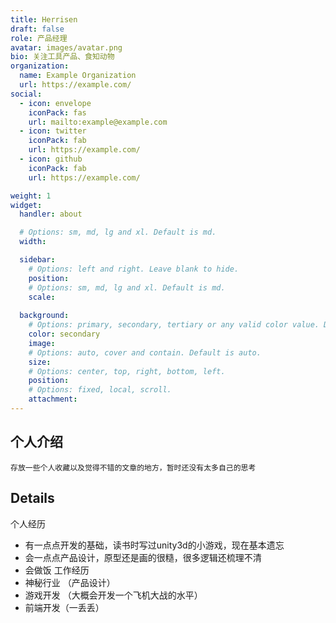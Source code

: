 ```yaml
---
title: Herrisen
draft: false
role: 产品经理
avatar: images/avatar.png
bio: 关注工具产品、食知动物
organization:
  name: Example Organization
  url: https://example.com/
social:
  - icon: envelope
    iconPack: fas
    url: mailto:example@example.com
  - icon: twitter
    iconPack: fab
    url: https://example.com/
  - icon: github
    iconPack: fab
    url: https://example.com/

weight: 1
widget:
  handler: about

  # Options: sm, md, lg and xl. Default is md.
  width:

  sidebar:
    # Options: left and right. Leave blank to hide.
    position:
    # Options: sm, md, lg and xl. Default is md.
    scale:
  
  background:
    # Options: primary, secondary, tertiary or any valid color value. Default is primary.
    color: secondary
    image:
    # Options: auto, cover and contain. Default is auto.
    size:
    # Options: center, top, right, bottom, left.
    position:
    # Options: fixed, local, scroll.
    attachment: 
---
```


## 个人介绍
	存放一些个人收藏以及觉得不错的文章的地方，暂时还没有太多自己的思考

## Details  

个人经历
- 有一点点开发的基础，读书时写过unity3d的小游戏，现在基本遗忘
- 会一点点产品设计，原型还是画的很糙，很多逻辑还梳理不清
- 会做饭
工作经历
- 神秘行业 （产品设计）
- 游戏开发 （大概会开发一个飞机大战的水平）
- 前端开发（一丢丢）

